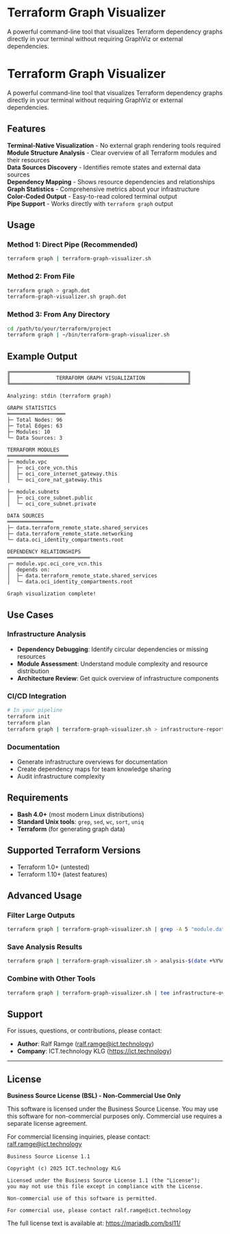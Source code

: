 # Terraform Graph Visualizer

A powerful command-line tool that visualizes Terraform dependency graphs directly in your terminal without requiring GraphViz or external dependencies.

# Terraform Graph Visualizer

A powerful command-line tool that visualizes Terraform dependency graphs directly in your terminal without requiring GraphViz or external dependencies.

## Features

**Terminal-Native Visualization** - No external graph rendering tools required  
**Module Structure Analysis** - Clear overview of all Terraform modules and their resources  
**Data Sources Discovery** - Identifies remote states and external data sources  
**Dependency Mapping** - Shows resource dependencies and relationships  
**Graph Statistics** - Comprehensive metrics about your infrastructure  
**Color-Coded Output** - Easy-to-read colored terminal output  
**Pipe Support** - Works directly with `terraform graph` output  

## Usage

### Method 1: Direct Pipe (Recommended)
```bash
terraform graph | terraform-graph-visualizer.sh
```

### Method 2: From File
```bash
terraform graph > graph.dot
terraform-graph-visualizer.sh graph.dot
```

### Method 3: From Any Directory
```bash
cd /path/to/your/terraform/project
terraform graph | ~/bin/terraform-graph-visualizer.sh
```

## Example Output

```
╔══════════════════════════════════════════════════════════╗
║               TERRAFORM GRAPH VISUALIZATION              ║
╚══════════════════════════════════════════════════════════╝

Analyzing: stdin (terraform graph)

GRAPH STATISTICS
═══════════════════
├─ Total Nodes: 96
├─ Total Edges: 63
├─ Modules: 10
└─ Data Sources: 3

TERRAFORM MODULES
════════════════════
├─ module.vpc
│  ├─ oci_core_vcn.this
│  ├─ oci_core_internet_gateway.this
│  └─ oci_core_nat_gateway.this

├─ module.subnets
│  ├─ oci_core_subnet.public
│  └─ oci_core_subnet.private

DATA SOURCES
═══════════════
├─ data.terraform_remote_state.shared_services
├─ data.terraform_remote_state.networking
└─ data.oci_identity_compartments.root

DEPENDENCY RELATIONSHIPS
═══════════════════════════
┌─ module.vpc.oci_core_vcn.this
│  depends on:
│  ├─ data.terraform_remote_state.shared_services
│  └─ data.oci_identity_compartments.root

Graph visualization complete!
```

## Use Cases

### Infrastructure Analysis
- **Dependency Debugging**: Identify circular dependencies or missing resources
- **Module Assessment**: Understand module complexity and resource distribution  
- **Architecture Review**: Get quick overview of infrastructure components

### CI/CD Integration
```bash
# In your pipeline
terraform init
terraform plan
terraform graph | terraform-graph-visualizer.sh > infrastructure-report.txt
```

### Documentation
- Generate infrastructure overviews for documentation
- Create dependency maps for team knowledge sharing
- Audit infrastructure complexity

## Requirements

- **Bash 4.0+** (most modern Linux distributions)
- **Standard Unix tools**: `grep`, `sed`, `wc`, `sort`, `uniq`
- **Terraform** (for generating graph data)

## Supported Terraform Versions

- Terraform 1.0+ (untested)
- Terraform 1.10+ (latest features)


## Advanced Usage

### Filter Large Outputs
```bash
terraform graph | terraform-graph-visualizer.sh | grep -A 5 "module.database"
```

### Save Analysis Results
```bash
terraform graph | terraform-graph-visualizer.sh > analysis-$(date +%Y%m%d).txt
```

### Combine with Other Tools
```bash
terraform graph | terraform-graph-visualizer.sh | tee infrastructure-overview.txt
```

## Support 
For issues, questions, or contributions, please contact:
- **Author**: Ralf Ramge (ralf.ramge@ict.technology)  
- **Company**: ICT.technology KLG (https://ict.technology)

---

## License

**Business Source License (BSL) - Non-Commercial Use Only**

This software is licensed under the Business Source License. You may use this software for non-commercial purposes only. Commercial use requires a separate license agreement.

For commercial licensing inquiries, please contact: ralf.ramge@ict.technology

```
Business Source License 1.1

Copyright (c) 2025 ICT.technology KLG

Licensed under the Business Source License 1.1 (the "License"); 
you may not use this file except in compliance with the License.

Non-commercial use of this software is permitted.

For commercial use, please contact ralf.ramge@ict.technology
```

The full license text is available at: https://mariadb.com/bsl11/
